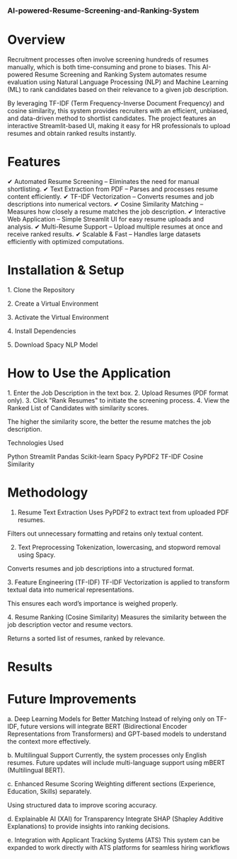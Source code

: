 ### AI-powered-Resume-Screening-and-Ranking-System

# Overview
Recruitment processes often involve screening hundreds of resumes manually, which is both time-consuming and prone to biases. This AI-powered Resume Screening and Ranking System automates resume evaluation using Natural Language Processing (NLP) and Machine Learning (ML) to rank candidates based on their relevance to a given job description.

By leveraging TF-IDF (Term Frequency-Inverse Document Frequency) and cosine similarity, this system provides recruiters with an efficient, unbiased, and data-driven method to shortlist candidates. The project features an interactive Streamlit-based UI, making it easy for HR professionals to upload resumes and obtain ranked results instantly.

# Features
✔ Automated Resume Screening – Eliminates the need for manual shortlisting.
✔ Text Extraction from PDF – Parses and processes resume content efficiently.
✔ TF-IDF Vectorization – Converts resumes and job descriptions into numerical vectors.
✔ Cosine Similarity Matching – Measures how closely a resume matches the job description.
✔ Interactive Web Application – Simple Streamlit UI for easy resume uploads and analysis.
✔ Multi-Resume Support – Upload multiple resumes at once and receive ranked results.
✔ Scalable & Fast – Handles large datasets efficiently with optimized computations.

# Installation & Setup
1️. Clone the Repository

2️. Create a Virtual Environment

3️. Activate the Virtual Environment

4️. Install Dependencies

5️. Download Spacy NLP Model

# How to Use the Application
1️. Enter the Job Description in the text box.
2️. Upload Resumes (PDF format only).
3️. Click "Rank Resumes" to initiate the screening process.
4️. View the Ranked List of Candidates with similarity scores.

The higher the similarity score, the better the resume matches the job description.

Technologies Used

Python 
Streamlit
Pandas 
Scikit-learn
Spacy 
PyPDF2 
TF-IDF 
Cosine Similarity 

# Methodology

1. Resume Text Extraction
Uses PyPDF2 to extract text from uploaded PDF resumes.

Filters out unnecessary formatting and retains only textual content.

2. Text Preprocessing
Tokenization, lowercasing, and stopword removal using Spacy.

Converts resumes and job descriptions into a structured format.

3️. Feature Engineering (TF-IDF)
TF-IDF Vectorization is applied to transform textual data into numerical representations.

This ensures each word’s importance is weighed properly.

4️. Resume Ranking (Cosine Similarity)
Measures the similarity between the job description vector and resume vectors.

Returns a sorted list of resumes, ranked by relevance.

# Results



# Future Improvements

a. Deep Learning Models for Better Matching
Instead of relying only on TF-IDF, future versions will integrate BERT (Bidirectional Encoder Representations from Transformers) and GPT-based models to understand the context more effectively.

b. Multilingual Support
Currently, the system processes only English resumes. Future updates will include multi-language support using mBERT (Multilingual BERT).

c. Enhanced Resume Scoring
Weighting different sections (Experience, Education, Skills) separately.

Using structured data to improve scoring accuracy.

d. Explainable AI (XAI) for Transparency
Integrate SHAP (Shapley Additive Explanations) to provide insights into ranking decisions.

e. Integration with Applicant Tracking Systems (ATS)
This system can be expanded to work directly with ATS platforms for seamless hiring workflows
